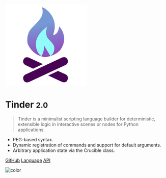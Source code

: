 <img src="tinder.svg" alt="drawing" width="256"/>

# Tinder <small>2.0</small>

> Tinder is a minimalist scripting language builder for deterministic, extensible logic in interactive scenes or nodes for Python applications.

- PEG-based syntax.
- Dynamic registration of commands and support for default arguments.
- Arbitrary application state via the Crucible class.

[GitHub](https://github.com/Hyomoto/TorchBox)
[Language](language/overview.md)
[API](api/base.md)

![color](#564592)